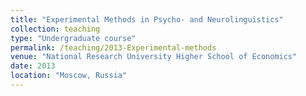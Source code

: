 ```yaml
---
title: "Experimental Methods in Psycho- and Neurolinguistics"
collection: teaching
type: "Undergraduate course"
permalink: /teaching/2013-Experimental-methods
venue: "National Research University Higher School of Economics"
date: 2013
location: "Moscow, Russia"
---
```

